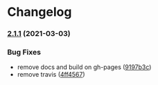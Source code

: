 # Changelog

### [2.1.1](https://www.github.com/mljs/sparse-matrix/compare/v2.1.0...v2.1.1) (2021-03-03)


### Bug Fixes

* remove docs and build on gh-pages ([9197b3c](https://www.github.com/mljs/sparse-matrix/commit/9197b3c1eba1a9c2e2f894bdaa5b066563d047c9))
* remove travis ([4ff4567](https://www.github.com/mljs/sparse-matrix/commit/4ff45677d1308976a52bc8f583f4772983a5a0f0))
